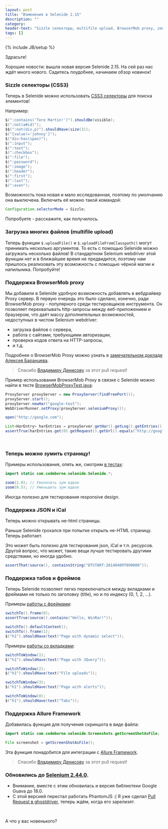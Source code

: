 ```yaml
---
layout: post
title: "Изменения в Selenide 2.15"
description: ""
category:
header-text: "Sizzle селекторы, multifile upload, BrowserMob proxy, zoom, Selenium 2.44.0"
tags: []
---
```

{% include JB/setup %}

Здрасьте!

Хорошие новости: вышла новая версия Selenide 2.15. На сей раз нас ждёт много нового. Садитесь поудобнее, начинаем обзор новинок!

### Sizzle селекторы (CSS3)

Теперь в Selenide можно использовать [CSS3 селекторы](http://sizzlejs.com/) для поиска элементов!

Например:

```java
$(":contains('Tere Martin!')").shouldBe(visible);
$(":not(a#id)");
$$(":not(div,p)").shouldHave(size(3));
$("[value!='johnny']");
$("div:has(span)");
$(":input");
$(":text");
$(":checkbox");
$(":file");
$(":password");
$(":image");
$(":header");
$(":first");
$(":last");
$(":even");
```

Возможность пока новая и мало исследованная, поэтому по умолчанию она выключена. Включить её можно такой командой:

```java
Configuration.selectorMode = Sizzle;
```

Попробуете - расскажите, как получилось.

### Загрузка многих файлов (multifile upload)

Теперь функции `$.uploadFile()` и `$.uploadFileFromClasspath()` могут принимать несколько аргументов.
То есть с помощью Selenide можно загружать несколько файлов! 
В стандартном Selenium webdriver этой функции нет и в ближайшее время не предвидится, поэтому нам пришлось реализовать 
эту возможность с помощью чёрной магии и напильника. Попробуйте!

### Поддержка BrowserMob proxy 

Мы добавили в Selenide удобную возможность добавлять в вебдрайвер Proxy сервер. В первую очередь это
было сделано, конечно, ради BrowserMob proxy - популярного среди тестировщиков инструмента. Он позволяет 
перехватывать http-запросы между веб-приложением и браузером, что даёт массу дополнительных возможностей,
недоступных в чистом Selenium webdriver:
 
 * загрузка файлов с сервера, 
 * работа с сайтами, требующими авторизации, 
 * проверка кодов ответа на HTTP-запросы,
 * и т.д.

Подробнее о BrowserMob Proxy можно узнать в [замечательном докладе Алексея Баранцева](http://habrahabr.ru/post/209752/). 

> Спасибо [Владимиру Денисову](https://github.com/proton72) за этот pull request! 

Пример использования BrowserMob Proxy в связке с Selenide можно найти в тесте [BrowserMobProxyTest.java](https://github.com/codeborne/selenide/blob/master/src/test/java/integration/BrowserMobProxyTest.java):

```java
ProxyServer proxyServer = new ProxyServer(findFreePort());
proxyServer.start();
proxyServer.newHar("google-test");
WebDriverRunner.setProxy(proxyServer.seleniumProxy());

open("http://google.com");

List<HarEntry> harEntries = proxyServer.getHar().getLog().getEntries();
assertTrue(harEntries.get(0).getRequest().getUrl().equals("http://google.com"));
```

<br/>

### Теперь можно зумить страницу!

Примеры использования, опять же, смотрим [в тестах](https://github.com/codeborne/selenide/blob/master/src/test/java/integration/SelenideMethodsTest.java#LC504):

```java
import static com.codeborne.selenide.Selenide.*;

zoom(2.0); // Увеличить зум вдвое
zoom(0.5); // Уменьшить зум вдвое
```

Иногда полезно для тестирования responsive design.

### Поддержка JSON и iCal

Теперь можно открывать не-html страницы. 

Раньше Selenide грохался при попытке открыть не-HTML страницу. Теперь работает. 

Это может быть полезно для тестирования json, iCal и т.п. ресурсов. Другой вопрос, что может, такие вещи лучше 
тестировать другими средствами, но иногда удобно.

```java
assertThat(source(), containsString("DTSTART:20140409T090000"));
```

### Поддержка табов и фреймов

Теперь Selenide позволяет легко переключаться между вкладками и фреймами не только по заголовку (title), но и по индексу (0, 1, 2, ...).

Примеры [работы с фреймами](https://github.com/codeborne/selenide/blob/master/src/test/java/integration/FramesTest.java):

```java
switchTo().frame(0);
assertTrue(source().contains("Hello, WinRar!"));

switchTo().defaultContent();
switchTo().frame(1);
$("h1").shouldHave(text("Page with dynamic select"));
```

Примеры [работы со вкладками](https://github.com/codeborne/selenide/blob/master/src/test/java/integration/TabsTest.java):

```java
switchToWindow(1); 
$("h1").shouldHave(text("Page with JQuery"));

switchToWindow(2); 
$("h1").shouldHave(text("File uploads"));

switchToWindow(3); 
$("h1").shouldHave(text("Page with alerts"));

switchToWindow(0); 
$("h1").shouldHave(text("Tabs"));
```

### Поддержка Allure Framework

Добавилась функция для получения скриншота в виде файла:

```java
import static com.codeborne.selenide.Screenshots.getScreenShotAsFile;

File screenshot = getScreenShotAsFile();
```

Эта функция понадобится для интеграции с [Allure Framework](http://habrahabr.ru/company/yandex/blog/232697/). 

> Спасибо [Владимиру Денисову](https://github.com/proton72) за этот pull request!


### Обновились до [Selenium 2.44.0]({{site.SELENIUM_CHANGELOG}}).

* Внимание, вместе с этим обновилась и версия библиотеки Google Guava до 18.0.
* С этой версией перестал работать PhantomJS :( 
  Я уже сделал [Pull Request в ghostdriver](https://github.com/detro/ghostdriver/pull/399), теперь ждём, когда его зарелизят.

<br/>

А что у вас новенького?

<br/>